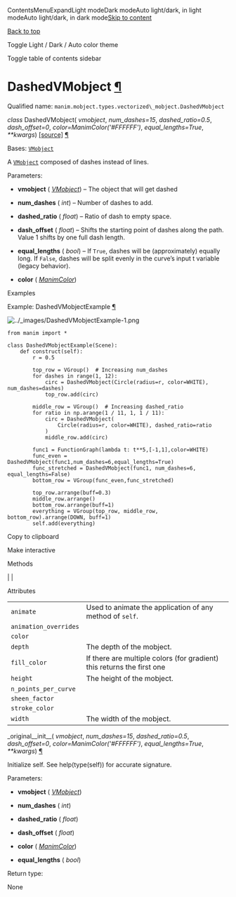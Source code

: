 ContentsMenuExpandLight modeDark modeAuto light/dark, in light modeAuto light/dark, in dark mode[Skip to content](https://docs.manim.community/en/stable/reference/manim.mobject.types.vectorized_mobject.DashedVMobject.html#furo-main-content)

[Back to top](https://docs.manim.community/en/stable/reference/manim.mobject.types.vectorized_mobject.DashedVMobject.html#)

Toggle Light / Dark / Auto color theme

Toggle table of contents sidebar

# DashedVMobject [¶](https://docs.manim.community/en/stable/reference/manim.mobject.types.vectorized_mobject.DashedVMobject.html\#dashedvmobject "Link to this heading")

Qualified name: `manim.mobject.types.vectorized\_mobject.DashedVMobject`

_class_ DashedVMobject( _vmobject_, _num\_dashes=15_, _dashed\_ratio=0.5_, _dash\_offset=0_, _color=ManimColor('#FFFFFF')_, _equal\_lengths=True_, _\*\*kwargs_) [\[source\]](https://docs.manim.community/en/stable/_modules/manim/mobject/types/vectorized_mobject.html#DashedVMobject) [¶](https://docs.manim.community/en/stable/reference/manim.mobject.types.vectorized_mobject.DashedVMobject.html#manim.mobject.types.vectorized_mobject.DashedVMobject "Link to this definition")

Bases: [`VMobject`](https://docs.manim.community/en/stable/reference/manim.mobject.types.vectorized_mobject.VMobject.html#manim.mobject.types.vectorized_mobject.VMobject "manim.mobject.types.vectorized_mobject.VMobject")

A [`VMobject`](https://docs.manim.community/en/stable/reference/manim.mobject.types.vectorized_mobject.VMobject.html#manim.mobject.types.vectorized_mobject.VMobject "manim.mobject.types.vectorized_mobject.VMobject") composed of dashes instead of lines.

Parameters:

- **vmobject** ( [_VMobject_](https://docs.manim.community/en/stable/reference/manim.mobject.types.vectorized_mobject.VMobject.html#manim.mobject.types.vectorized_mobject.VMobject "manim.mobject.types.vectorized_mobject.VMobject")) – The object that will get dashed

- **num\_dashes** ( _int_) – Number of dashes to add.

- **dashed\_ratio** ( _float_) – Ratio of dash to empty space.

- **dash\_offset** ( _float_) – Shifts the starting point of dashes along the
path. Value 1 shifts by one full dash length.

- **equal\_lengths** ( _bool_) – If `True`, dashes will be (approximately) equally long.
If `False`, dashes will be split evenly in the curve’s
input t variable (legacy behavior).

- **color** ( [_ManimColor_](https://docs.manim.community/en/stable/reference/manim.utils.color.core.ManimColor.html#manim.utils.color.core.ManimColor "manim.utils.color.core.ManimColor"))


Examples

Example: DashedVMobjectExample [¶](https://docs.manim.community/en/stable/reference/manim.mobject.types.vectorized_mobject.DashedVMobject.html#dashedvmobjectexample)

![../_images/DashedVMobjectExample-1.png](https://docs.manim.community/en/stable/_images/DashedVMobjectExample-1.png)

```
from manim import *

class DashedVMobjectExample(Scene):
    def construct(self):
        r = 0.5

        top_row = VGroup()  # Increasing num_dashes
        for dashes in range(1, 12):
            circ = DashedVMobject(Circle(radius=r, color=WHITE), num_dashes=dashes)
            top_row.add(circ)

        middle_row = VGroup()  # Increasing dashed_ratio
        for ratio in np.arange(1 / 11, 1, 1 / 11):
            circ = DashedVMobject(
                Circle(radius=r, color=WHITE), dashed_ratio=ratio
            )
            middle_row.add(circ)

        func1 = FunctionGraph(lambda t: t**5,[-1,1],color=WHITE)
        func_even = DashedVMobject(func1,num_dashes=6,equal_lengths=True)
        func_stretched = DashedVMobject(func1, num_dashes=6, equal_lengths=False)
        bottom_row = VGroup(func_even,func_stretched)

        top_row.arrange(buff=0.3)
        middle_row.arrange()
        bottom_row.arrange(buff=1)
        everything = VGroup(top_row, middle_row, bottom_row).arrange(DOWN, buff=1)
        self.add(everything)

```

Copy to clipboard

Make interactive

Methods

|
|

Attributes

|     |     |
| --- | --- |
| `animate` | Used to animate the application of any method of `self`. |
| `animation_overrides` |  |
| `color` |  |
| `depth` | The depth of the mobject. |
| `fill_color` | If there are multiple colors (for gradient) this returns the first one |
| `height` | The height of the mobject. |
| `n_points_per_curve` |  |
| `sheen_factor` |  |
| `stroke_color` |  |
| `width` | The width of the mobject. |

\_original\_\_init\_\_( _vmobject_, _num\_dashes=15_, _dashed\_ratio=0.5_, _dash\_offset=0_, _color=ManimColor('#FFFFFF')_, _equal\_lengths=True_, _\*\*kwargs_) [¶](https://docs.manim.community/en/stable/reference/manim.mobject.types.vectorized_mobject.DashedVMobject.html#manim.mobject.types.vectorized_mobject.DashedVMobject._original__init__ "Link to this definition")

Initialize self. See help(type(self)) for accurate signature.

Parameters:

- **vmobject** ( [_VMobject_](https://docs.manim.community/en/stable/reference/manim.mobject.types.vectorized_mobject.VMobject.html#manim.mobject.types.vectorized_mobject.VMobject "manim.mobject.types.vectorized_mobject.VMobject"))

- **num\_dashes** ( _int_)

- **dashed\_ratio** ( _float_)

- **dash\_offset** ( _float_)

- **color** ( [_ManimColor_](https://docs.manim.community/en/stable/reference/manim.utils.color.core.ManimColor.html#manim.utils.color.core.ManimColor "manim.utils.color.core.ManimColor"))

- **equal\_lengths** ( _bool_)


Return type:

None